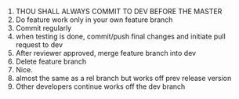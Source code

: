 1. THOU SHALL ALWAYS COMMIT TO DEV BEFORE THE MASTER
2. Do feature work only in your own feature branch
3. Commit regularly
4. when testing is done, commit/push final changes and initiate pull request to dev
5. After reviewer approved, merge feature branch into dev
6. Delete feature branch
69. Nice.
9. almost the same as a rel branch but works off prev release version
10. Other developers continue works off the dev branch
